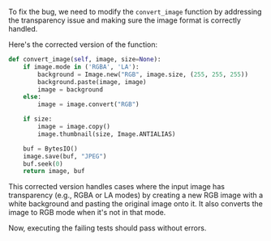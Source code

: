 To fix the bug, we need to modify the `convert_image` function by addressing the transparency issue and making sure the image format is correctly handled.

Here's the corrected version of the function:
```python
def convert_image(self, image, size=None):
    if image.mode in ('RGBA', 'LA'):
        background = Image.new("RGB", image.size, (255, 255, 255))
        background.paste(image, image)
        image = background
    else:
        image = image.convert("RGB")

    if size:
        image = image.copy()
        image.thumbnail(size, Image.ANTIALIAS)

    buf = BytesIO()
    image.save(buf, "JPEG")
    buf.seek(0)
    return image, buf
```

This corrected version handles cases where the input image has transparency (e.g., RGBA or LA modes) by creating a new RGB image with a white background and pasting the original image onto it. It also converts the image to RGB mode when it's not in that mode.

Now, executing the failing tests should pass without errors.